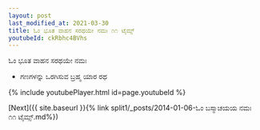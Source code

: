 ```yaml
---
layout: post
last_modified_at: 2021-03-30
title: ಓಂ ಭೂತ ವಾಹನ ಸರಥಯೇ ನಮಃ ೧೧ ಟೈಮ್ಸ್
youtubeId: ckRbhc4BVhs
---
```

 
 
 ಓಂ ಭೂತ ವಾಹನ ಸರಥಯೇ ನಮಃ  
 
 -  ಗಣಗಳನ್ನು ಒರಗಿಸುವ ಬ್ರಹ್ಮ ಯಾರ ರಥ 
 
  
 
  
 
 
 
 
 
 


{% include youtubePlayer.html id=page.youtubeId %}
 
[Next]({{ site.baseurl }}{% link  split1/_posts/2014-01-06-ಓಂ ಬಸ್ಮಾಚಯಯ ನಮಃ ೧೧ ಟೈಮ್ಸ್.md%})
 
